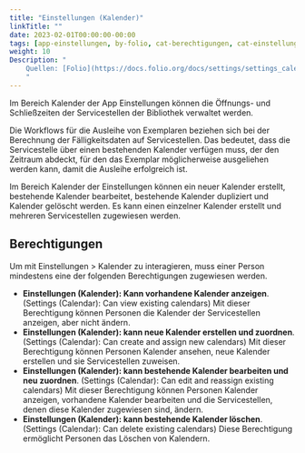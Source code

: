 ```yaml
---
title: "Einstellungen (Kalender)"
linkTitle: ""
date: 2023-02-01T00:00:00-00:00
tags: [app-einstellungen, by-folio, cat-berechtigungen, cat-einstellungen, for-admin]
weight: 10
Description: "
    Quellen: [Folio](https://docs.folio.org/docs/settings/settings_calendar/settings_calendar/) <!-- & [GBV](https://info.gebev.de/pages/viewpage.action?pageId=844890129) -->
    "
---
```


Im Bereich Kalender der App Einstellungen können die Öffnungs- und Schließzeiten der Servicestellen der Bibliothek verwaltet werden.

Die Workflows für die Ausleihe von Exemplaren beziehen sich bei der Berechnung der Fälligkeitsdaten auf Servicestellen. Das bedeutet, dass die Servicestelle über einen bestehenden Kalender verfügen muss, der den Zeitraum abdeckt, für den das Exemplar möglicherweise ausgeliehen werden kann, damit die Ausleihe erfolgreich ist.

Im Bereich Kalender der Einstellungen können ein neuer Kalender erstellt, bestehende Kalender bearbeitet, bestehende Kalender dupliziert und Kalender gelöscht werden. Es kann einen einzelner Kalender erstellt und mehreren Servicestellen zugewiesen werden.

## Berechtigungen

Um mit Einstellungen > Kalender zu interagieren, muss einer Person mindestens eine der folgenden Berechtigungen zugewiesen werden.

* **Einstellungen (Kalender): Kann vorhandene Kalender anzeigen**. (Settings (Calendar): Can view existing calendars)
    Mit dieser Berechtigung können Personen die Kalender der Servicestellen anzeigen, aber nicht ändern.
* **Einstellungen (Kalender): kann neue Kalender erstellen und zuordnen**. (Settings (Calendar): Can create and assign new calendars)
    Mit dieser Berechtigung können Personen Kalender ansehen, neue Kalender erstellen und sie Servicestellen zuweisen.
* **Einstellungen (Kalender): kann bestehende Kalender bearbeiten und neu zuordnen**. (Settings (Calendar): Can edit and reassign existing calendars)
    Mit dieser Berechtigung können Personen Kalender anzeigen, vorhandene Kalender bearbeiten und die Servicestellen, denen diese Kalender zugewiesen sind, ändern.
* **Einstellungen (Kalender): kann bestehende Kalender löschen**. (Settings (Calendar): Can delete existing calendars)
    Diese Berechtigung ermöglicht Personen das Löschen von Kalendern.
